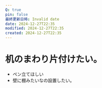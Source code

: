 ```yaml
---
Q: true
pin: false
最終更新日時: Invalid date
date: 2024-12-27T22:35
modified: 2024-12-27T22:35
created: 2024-12-27T22:35
---
```

# 机のまわり片付けたい。

- ペン立てほしい
- 壁に棚みたいなの設置したい。